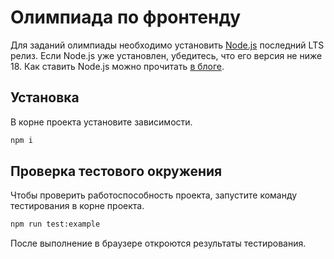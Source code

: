 # Олимпиада по фронтенду

Для заданий олимпиады необходимо установить [Node.js](https://nodejs.org) последний LTS релиз. Если Node.js уже установлен, убедитесь, что его версия не ниже 18. Как ставить Node.js можно прочитать [в блоге](https://htmlacademy.ru/blog/js/installing-nodejs).

## Установка

В корне проекта установите зависимости.

```bash
npm i
```

## Проверка тестового окружения

Чтобы проверить работоспособность проекта, запустите команду тестирования в корне проекта.

```bash
npm run test:example
```

После выполнение в браузере откроются результаты тестирования.
